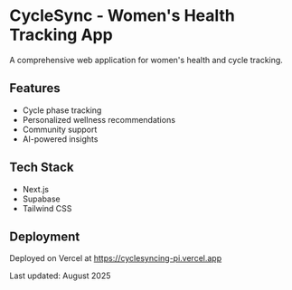 # CycleSync - Women's Health Tracking App

A comprehensive web application for women's health and cycle tracking.

## Features
- Cycle phase tracking
- Personalized wellness recommendations
- Community support
- AI-powered insights

## Tech Stack
- Next.js
- Supabase
- Tailwind CSS

## Deployment
Deployed on Vercel at https://cyclesyncing-pi.vercel.app

Last updated: August 2025
